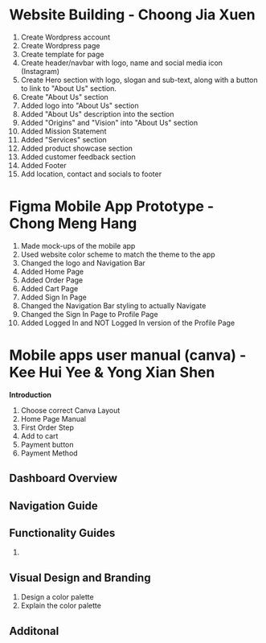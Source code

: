 # Website Building - Choong Jia Xuen
<ol>
    <li>Create Wordpress account </li>
    <li>Create Wordpress page </li>
    <li>Create template for page</li>
    <li>Create header/navbar with logo, name and social media icon (Instagram)</li>
    <li>Create Hero section with logo, slogan and sub-text, along with a button to link to "About Us" section.</li>
    <li>Create "About Us" section</li>
    <li>Added logo into "About Us" section</li>
    <li>Added "About Us" description into the section</li>
    <li>Added "Origins" and "Vision" into "About Us" section</li>
    <li>Added Mission Statement</li>
    <li>Added "Services" section</li>
    <li>Added product showcase section</li>
    <li>Added customer feedback section</li>
    <li>Added Footer</li>
    <li>Add location, contact and socials to footer</li>
</ol>


# Figma Mobile App Prototype - Chong Meng Hang
<ol>
    <li>Made mock-ups of the mobile app</li>
    <li>Used website color scheme to match the theme to the app</li>
    <li>Changed the logo and Navigation Bar</li>
    <li>Added Home Page</li>
    <li>Added Order Page</li>
    <li>Added Cart Page</li>
    <li>Added Sign In Page</li>
    <li>Changed the Navigation Bar styling to actually Navigate</li>
    <li>Changed the Sign In Page to Profile Page</li>
    <li>Added Logged In and NOT Logged In version of the Profile Page</li>
</ol>


# Mobile apps user manual (canva) - Kee Hui Yee & Yong Xian Shen
<b>Introduction</b>
<ol>
    <li>Choose correct Canva Layout</li>
    <li>Home Page Manual</li>
    <li>First Order Step</li>
    <li>Add to cart</li>
    <li>Payment button</li>
    <li>Payment Method</li>
</ol>

<h2>Dashboard Overview</h2>
<ol>
    
</ol>

<h2>Navigation Guide</h2>
<ol>
    
</ol>

<h2>Functionality Guides</h2>
<ol>
    <li></li>
</ol>

<h2>Visual Design and Branding</h2>
<ol>
    <li>Design a color palette</li>
    <li>Explain the color palette</li>
</ol>

<h2>Additonal</h2>
<ol>
</ol>